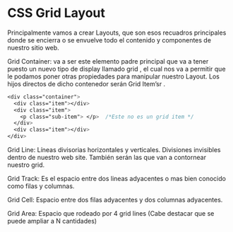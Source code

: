 # CSS Grid Layout

Principalmente vamos a crear Layouts, que son esos recuadros principales donde se encierra o se envuelve todo el contenido y componentes de nuestro sitio web.

Grid Container: va a ser este elemento padre principal que va a tener puesto un nuevo tipo de display llamado grid , el cual nos va a permitir que le podamos poner otras propiedades para manipular nuestro Layout. Los hijos directos de dicho contenedor serán Grid Item’sr .

```css
<div class="container">
  <div class="item"></div>
  <div class="item">
    <p class="sub-item"> </p>  /*Este no es un grid item */
  </div>
  <div class="item"></div>
</div>
```

Grid Line: Líneas divisorias horizontales y verticales.
Divisiones invisibles dentro de nuestro web site.
También serán las que van a contornear nuestro grid.

Grid Track: Es el espacio entre dos lineas adyacentes o mas bien conocido como filas y columnas.

Grid Cell: Espacio entre dos filas adyacentes y dos columnas adyacentes.

Grid Area: Espacio que rodeado por 4 grid lines (Cabe destacar que se puede ampliar a N cantidades)